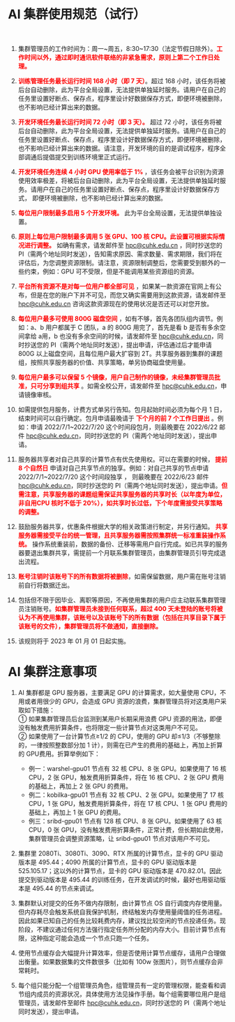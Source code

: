 # AI 集群使用规范（试行）
<br/>  

1. 集群管理员的工作时间为：周一~周五，8:30~17:30（法定节假日除外）。**<font color=red>工作时间以外，通过即时通讯软件联络的非紧急需求，原则上第二个工作日处理。</font>**  
<bc/>  

2. **<font color=red>训练管理任务最长运行时间 168 小时（即 7 天）</font>**。超过 168 小时，该任务将被后台自动删除，此为平台全局设置，无法提供单独延时服务。请用户在自己的任务里设置好断点、保存点，程序里设计好数据保存方式，即便环境被删除，也不影响已经计算出来的数据。  

3. **<font color=red>开发环境任务最长运行时间 72 小时（即 3 天）。</font>** 超过 72 小时，该任务将被后台自动删除，此为平台全局设置，无法提供单独延时服务。请用户在自己的任务里设置好断点、保存点，程序里设计好数据保存方式，即便环境被删除，也不影响已经计算出来的数据。请注意，开发环境的目的是调试程序，程序全部调通后提倡提交到训练环境里正式运行。  
   
4. **<font color=red>开发环境任务连续 4 小时 GPU 使用率低于 1% </font>** ，该任务会被平台识别为资源使用效率极差，将被后台自动删除，此为平台全局设置，无法提供单独延时服务。请用户在自己的任务里设置好断点、保存点，程序里设计好数据保存方式， 即便环境被删除，也不影响已经计算出来的数据。  

5. **<font color=red>每位用户限制最多启用 5 个开发环境。</font>** 此为平台全局设置，无法提供单独设置。  

6. **<font color=red>原则上每位用户限制最多调用 5 张 GPU、100 核 CPU。此设置可根据实际情况进行调整。</font>** 如确有需求，请发邮件至 hpc@cuhk.edu.cn ，同时抄送您的 PI（需两个地址同时发送），告知需求原因、需求数量、需求期限，我们将在评估后，为您调整资源限制。请注意，资源限制调整后，您需要受到额外的一些约束，例如：GPU 可不受限，但是不能调用某些资源组的资源。

7. **<font color=red>平台所有资源不是对每一位用户都全部可见</font>** ，如果某一款资源在官网上有公布，但是在您的账户下并不可见，而您又确实需要用到这款资源，请发邮件至 hpc@cuhk.edu.cn 咨询这款资源现在的使用状况是否还可以对您开放。

8. **<font color=red>每位用户最多可使用 800G 磁盘空间</font>** ，如有不够，首先各团队组内调节。例如：a、b 用户都属于 C 团队，a 的 800G 用完了，首先是看 b 是否有多余空间拿给 a用，b 也没有多余空间的时候，请发邮件至 hpc@cuhk.edu.cn，同时抄送您的 PI（需两个地址同时发送），提出申请，评估通过后才能申请 800G 以上磁盘空间，且每位用户最大扩容到 2T。共享服务器到集群的课题组，按照共享服务器的价值、共享策略，单另协商磁盘使用量。  

9. **<font color=red>每位用户最多可以保留 5 个镜像，用户自己制作的镜像，未经集群管理员批准，只可分享到组共享</font>** 。如需全校公开，请发邮件至 hpc@cuhk.edu.cn，申请镜像审核。

10. 如需提供包月服务，计费方式单另行告知。包月起始时间必须为每个月 1 日，结束时间可以自行确定。包月申请最晚请于 **<font color=red>下个月的前 7 个工作日提出</font>** 。例如：申请 2022/7/1~2022/7/20 这个时间段包月，则最晚要在 2022/6/22 邮件 hpc@cuhk.edu.cn，同时抄送您的 PI（需两个地址同时发送），提出申请。  

11. 服务器共享者对自己共享的计算节点有优先使用权。可以在需要的时候，**<font color=red> 提前 8 个自然日</font>** 申请对自己共享节点的独享。例如：对自己共享的节点申请 2022/7/1~2022/7/20 这个时间段独享 ， 则最晚要在 2022/6/23 邮件 hpc@cuhk.edu.cn，同时抄送您的 PI（需两个地址同时发送），提出申请。**<font color=red>但需注意，共享服务器的课题组需保证共享服务器的共享时长（以年度为单位，非自用CPU 核时不低于 20%），如共享时长过低，下个年度需接受共享策略的调整。</font>**  

12. 鼓励服务器共享，优惠条件根据大学的相关政策进行制定，并另行通知。 **<font color=red>共享服务器需接受平台的统一管理，且共享服务器需按照集群统一标准重装操作系统。</font>** 操作系统重装前，数据的备份、迁移等需用户自行完成。如已共享的服务器要退出集群共享，需提前一个月联系集群管理员，由集群管理员引导完成退出流程。

13. **<font color=red>账号注销时该账号下的所有数据将被删除</font>**，如需保留数据，用户需在账号注销前自行将数据迁出。

14. 包括但不限于因毕业、离职等原因，不再使用集群的用户应主动联系集群管理员注销账号。**<font color=red>如集群管理员未接到任何联系，超过 400 天未登陆的账号将被认为不再使用集群，该账号以及该账号下的所有数据（包括在共享目录下属于该账号的文件），集群管理员将不做通知，直接删除。</font>**  

15. 该规则将于 2023 年 01 月 01 日起实施。  

# AI 集群注意事项

1. AI 集群都是 GPU 服务器，主要满足 GPU 的计算需求，如大量使用 CPU，不用或者用很少的 GPU，会造成 GPU 资源的浪费，集群管理员将对这类用户采取如下措施：  
① 如果集群管理员后台监测到某用户长期采用浪费 GPU 资源的用法，即便没有触发费用折算条件，也将限定一些计算节点对这类用户不可见。  
② 如果使用了一台计算节点≥1/2 的 CPU，使用的 GPU 却≤1/3（不够整除的，一律按照整数部分加 1 计），则需在已产生的费用的基础上，再加上折算的 GPU费用。折算举例如下：  
   - 例一：warshel-gpu01 节点有 32 核 CPU、8 张 GPU。如果使用了 16 核 CPU，2 张 GPU，触发费用折算条件，将在 16 核 CPU、2 张 GPU 费用的基础上，再加上 2 张 GPU 的费用。  
   - 例二：kobilka-gpu01 节点有 32 核 CPU、2 张 GPU。如果使用了 17 核 CPU，1 张 GPU，触发费用折算条件，将在 17 核 CPU、1 张 GPU 费用的基础上，再加上 1 张 GPU 的费用。  
   - 例三：sribd-gpu01 节点有 128 核 CPU、8 张 GPU。如果使用了 63 核 CPU，0 张 GPU，没有触发费用折算条件，正常计费，但长期如此使用，集群管理员会调整资源策略，让 sribd-gpu01 节点对该用户不可见。  

2. 集群里 2080Ti、3080Ti、3090、RTX 所属的计算节点，显卡的 GPU 驱动版本是 495.44；4090 所属的计算节点，显卡的 GPU 驱动版本是 525.105.17；这以外的计算节点，显卡的 GPU 驱动版本是 470.82.01。因此提交到驱动版本是 495.44 的训练任务，在开发调试的时候，最好也用驱动版本是 495.44 的节点来调试。  
   
3. 集群默认对提交的任务不做内存限制，由计算节点 OS 自行调度内存使用量。但内存耗尽会触发系统自我保护机制，终结触发内存使用量阈值的任务进程。因此如果已知自己的任务比较耗费内存，建议找比较空闲的节点投递任务。现阶段，不建议通过任何方法强行指定任务所分配的内存大小。目前计算节点有限，这种指定可能会造成一个节点只跑一个任务。  

4. 使用节点缓存会大幅提升计算效率，但是否使用计算节点缓存，请用户合理做出衡量。如果数据集的文件数很多（比如有 100w 张图片），则节点缓存会非常耗时。  

5. 每个组只能分配一个组管理员角色，组管理员有一定的管理权限，能查看和调节组内成员的资源状况，具体使用方法见操作手册。每个组需要哪位用户是组管理员，请发邮件至邮件 hpc@cuhk.edu.cn，同时抄送您的 PI（需两个地址同时发送），提出申请。  

